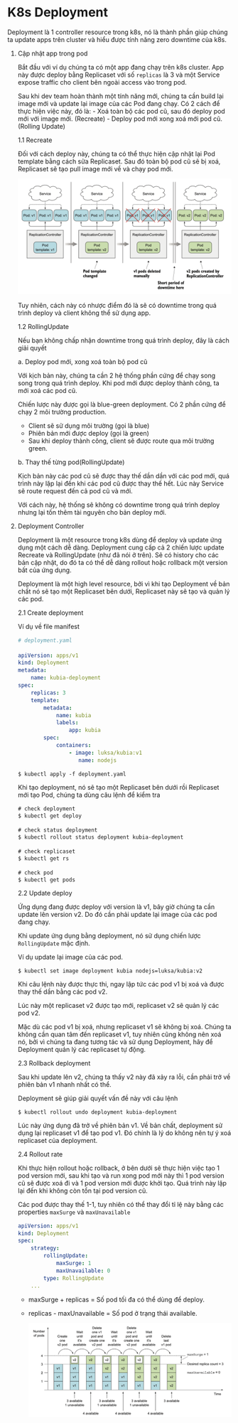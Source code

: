 # K8s Deployment

Deployment là 1 controller resource trong k8s, nó là thành phần giúp chúng ta update apps trên cluster và hiểu được tính năng zero downtime của k8s.

1. Cập nhật app trong pod

    Bắt đầu với ví dụ chúng ta có một app đang chạy trên k8s cluster. App này được deploy bằng Replicaset với số `replicas` là 3 và một Service expose traffic cho client bên ngoài access vào trong pod.

    Sau khi dev team hoàn thành một tính năng mới, chúng ta cần build lại image mới và update lại image của các Pod đang chạy. Có 2 cách để thực hiện việc này, đó là:
        - Xoá toàn bộ các pod cũ, sau đó deploy pod mới với image mới. (Recreate)
        - Deploy pod mới xong xoá mới pod cũ.(Rolling Update)

    1.1 Recreate

    Đối với cách deploy này, chúng ta có thể thực hiện cập nhật lại Pod template bằng cách sửa Replicaset. Sau đó toàn bộ pod cũ sẽ bị xoá, Replicaset sẽ tạo pull image mới về và chạy pod mới.

    ![](../images/recreate-update.png)

    Tuy nhiên, cách này có nhược điểm đó là sẽ có downtime trong quá trình deploy và client không thể sử dụng app. 

    1.2 RollingUpdate
    
    Nếu bạn không chấp nhận downtime trong quá trình deploy, đây là cách giải quyết

    a. Deploy pod mới, xong xoá toàn bộ pod cũ

    Với kịch bản này, chúng ta cần 2 hệ thống phần cứng để chạy song song trong quá trình deploy. Khi pod mới được deploy thành công, ta mới xoá các pod cũ.

    Chiến lược này được gọi là blue-green deployment. Có 2 phần cứng để chạy 2 môi trường production. 
    - Client sẽ sử dụng môi trường (gọi là blue)
    - Phiên bản mới được deploy (gọi là green)
    - Sau khi deploy thành công, client sẽ được route qua môi trường green.

    b. Thay thế từng pod(RollingUpdate)

    Kịch bản này các pod cũ sẽ được thay thế dần dần với các pod mới, quá trình này lặp lại đến khi các pod cũ được thay thế hết. Lúc này Service sẽ route request đến cả pod cũ và mới.
     
    Với cách này, hệ thống sẽ không có downtime trong quá trình deploy nhưng lại tốn thêm tài nguyên cho bản deploy mới.

2. Deployment Controller

    Deployment là một resource trong k8s dùng để deploy và update ứng dụng một cách dễ dàng. Deployment cung cấp cả 2 chiến lược update Recreate và RollingUpdate (như đã nói ở trên). Sẽ có history cho các bản cập nhật, do đó ta có thể dễ dàng rollout hoặc rollback một version bất của ứng dụng.

    Deployment là một high level resource, bởi vì khi tạo Deployment về bản chất nó sẽ tạo một Replicaset bên dưới, Replicaset này sẽ tạo và quản lý các pod.

    2.1 Create deployment
    
    Ví dụ về file manifest

    ```yaml
    # deployment.yaml

    apiVersion: apps/v1
    kind: Deployment
    metadata:
        name: kubia-deployment
    spec:
        replicas: 3
        template:
            metadata:
                name: kubia
                labels:
                    app: kubia
            spec:
                containers:
                    - image: luksa/kubia:v1
                       name: nodejs
    ```

    ```
    $ kubectl apply -f deployment.yaml
    ```

    Khi tạo deployment, nó sẽ tạo một Replicaset bên dưới rồi Replicaset mới tạo Pod, chúng ta dùng câu lệnh để kiểm tra

    ``` 
    # check deployment
    $ kubectl get deploy

    # check status deployment
    $ kubectl rollout status deployment kubia-deployment

    # check replicaset
    $ kubectl get rs

    # check pod
    $ kubectl get pods
    ```

    2.2 Update deploy
    
    Ứng dụng đang được deploy với version là v1, bây giờ chúng ta cần update lên version v2. Do đó cần phải update lại image của các pod đang chạy.

    Khi update ứng dụng bằng deployment, nó sử dụng chiến lược `RollingUpdate` mặc định.

    Ví dụ update lại image của các pod.

    ```
    $ kubectl set image deployment kubia nodejs=luksa/kubia:v2
    ```

    Khi câu lệnh này được thực thi, ngay lập tức các pod v1 bị xoá và được thay thế dần bằng các pod v2.

    Lúc này một replicaset v2 được tạo mới, replicaset v2 sẽ quản lý các pod v2. 

    Mặc dù các pod v1 bị xoá, nhưng replicaset v1 sẽ không bị xoá. Chúng ta không cần quan tâm đến replicaset v1, tuy nhiên cũng không nên xoá nó, bởi vì chúng ta đang tương tác và sử dụng Deployment, hãy để Deployment quản lý các replicaset tự động.

    2.3 Rollback deployment
    
    Sau khi update lên v2, chúng ta thấy v2 này đã xảy ra lỗi, cần phải trở về phiên bản v1 nhanh nhất có thể.

    Deployment sẽ giúp giải quyết vấn đề này với câu lệnh

    ```
    $ kubectl rollout undo deployment kubia-deployment
    ```

    Lúc này ứng dụng đã trở về phiên bản v1. Về bản chất, deployment sử dụng lại replicaset v1 để tạo pod v1. Đó chính là lý do không nên tự ý xoá replicaset của deployment.

    2.4 Rollout rate

    Khi thực hiện rollout hoặc rollback, ở bên dưới sẽ thực hiện việc tạo 1 pod version mới, sau khi tạo và run xong pod mới này thì 1 pod version cũ sẽ được xoá đi và 1 pod version mới được khởi tạo. Quá trình này lặp lại đến khi không còn tồn tại pod version cũ.

    Các pod được thay thế 1-1, tuy nhiên có thể thay đổi tỉ lệ này bằng các properties `maxSurge` và `maxUnavailable`

    ```yaml
    apiVersion: apps/v1
    kind: Deployment
    spec:
        strategy:
            rollingUpdate:
                maxSurge: 1
                maxUnavailable: 0
            type: RollingUpdate
        ...
    ```

    - maxSurge + replicas = Số pod tối đa có thể dùng để deploy.
    - replicas - maxUnavailable = Số pod ở trạng thái available.

        ![](../images/maxsurge-maxunavailable.png)